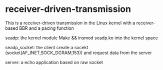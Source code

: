 # receiver-driven-transmission
This is a receiver-driven transmission in the Linux kernel with a receiver-based BBR and a pacing function

seadp:  the kernel module          Make && insmod seadp.ko     into the kernel space

seadp_socket: the client create a socekt (socket(AF_INET,SOCK_DGRAM,153))  and request data from the server

server: a echo application based on raw socket

